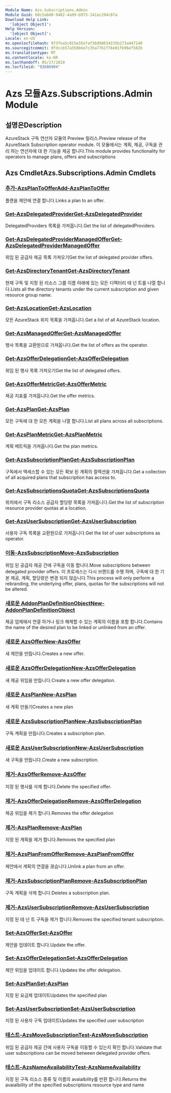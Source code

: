 ```yaml
---
Module Name: Azs.Subscriptions.Admin
Module Guid: 60c5ab08-9482-4a99-b973-141ac294c07a
Download Help Link:
  '[object Object]': 
Help Version:
  '[object Object]': 
Locale: en-US
ms.openlocfilehash: 973fea5c015e35efaf36d98634235b273a447140
ms.sourcegitcommit: 0fdccb57a356b6e7c35a77b1f76e01fb96ef582b
ms.translationtype: MT
ms.contentlocale: ko-KR
ms.lasthandoff: 05/17/2019
ms.locfileid: "93688904"
---
```

# <span data-ttu-id="39808-101">Azs 모듈</span><span class="sxs-lookup"><span data-stu-id="39808-101">Azs.Subscriptions.Admin Module</span></span>
## <span data-ttu-id="39808-102">설명은</span><span class="sxs-lookup"><span data-stu-id="39808-102">Description</span></span>
<span data-ttu-id="39808-103">AzureStack 구독 연산자 모듈의 Preview 릴리스.</span><span class="sxs-lookup"><span data-stu-id="39808-103">Preview release of the AzureStack Subscription operator module.</span></span>  <span data-ttu-id="39808-104">이 모듈에서는 계획, 제공, 구독을 관리 하는 연산자에 대 한 기능을 제공 합니다.</span><span class="sxs-lookup"><span data-stu-id="39808-104">This module provides functionality for operators to manage plans, offers and subscriptions</span></span>

## <span data-ttu-id="39808-105">Azs Cmdlet</span><span class="sxs-lookup"><span data-stu-id="39808-105">Azs.Subscriptions.Admin Cmdlets</span></span>
### [<span data-ttu-id="39808-106">추가-AzsPlanToOffer</span><span class="sxs-lookup"><span data-stu-id="39808-106">Add-AzsPlanToOffer</span></span>](Add-AzsPlanToOffer.md)
<span data-ttu-id="39808-107">플랜을 제안에 연결 합니다.</span><span class="sxs-lookup"><span data-stu-id="39808-107">Links a plan to an offer.</span></span>

### [<span data-ttu-id="39808-108">Get-AzsDelegatedProvider</span><span class="sxs-lookup"><span data-stu-id="39808-108">Get-AzsDelegatedProvider</span></span>](Get-AzsDelegatedProvider.md)
<span data-ttu-id="39808-109">DelegatedProviders 목록을 가져옵니다.</span><span class="sxs-lookup"><span data-stu-id="39808-109">Get the list of delegatedProviders.</span></span>

### [<span data-ttu-id="39808-110">Get-AzsDelegatedProviderManagedOffer</span><span class="sxs-lookup"><span data-stu-id="39808-110">Get-AzsDelegatedProviderManagedOffer</span></span>](Get-AzsDelegatedProviderManagedOffer.md)
<span data-ttu-id="39808-111">위임 된 공급자 제공 목록 가져오기</span><span class="sxs-lookup"><span data-stu-id="39808-111">Get the list of delegated provider offers.</span></span>

### [<span data-ttu-id="39808-112">Get-AzsDirectoryTenant</span><span class="sxs-lookup"><span data-stu-id="39808-112">Get-AzsDirectoryTenant</span></span>](Get-AzsDirectoryTenant.md)
<span data-ttu-id="39808-113">현재 구독 및 지정 된 리소스 그룹 이름 아래에 있는 모든 디렉터리 테 넌 트를 나열 합니다.</span><span class="sxs-lookup"><span data-stu-id="39808-113">Lists all the directory tenants under the current subscription and given resource group name.</span></span>

### [<span data-ttu-id="39808-114">Get-AzsLocation</span><span class="sxs-lookup"><span data-stu-id="39808-114">Get-AzsLocation</span></span>](Get-AzsLocation.md)
<span data-ttu-id="39808-115">모든 AzureStack 위치 목록을 가져옵니다.</span><span class="sxs-lookup"><span data-stu-id="39808-115">Get a list of all AzureStack location.</span></span>

### [<span data-ttu-id="39808-116">Get-AzsManagedOffer</span><span class="sxs-lookup"><span data-stu-id="39808-116">Get-AzsManagedOffer</span></span>](Get-AzsManagedOffer.md)
<span data-ttu-id="39808-117">행사 목록을 교환원으로 가져옵니다.</span><span class="sxs-lookup"><span data-stu-id="39808-117">Get the list of offers as the operator.</span></span>

### [<span data-ttu-id="39808-118">Get-AzsOfferDelegation</span><span class="sxs-lookup"><span data-stu-id="39808-118">Get-AzsOfferDelegation</span></span>](Get-AzsOfferDelegation.md)
<span data-ttu-id="39808-119">위임 된 행사 목록 가져오기</span><span class="sxs-lookup"><span data-stu-id="39808-119">Get the list of delegated offers.</span></span>

### [<span data-ttu-id="39808-120">Get-AzsOfferMetric</span><span class="sxs-lookup"><span data-stu-id="39808-120">Get-AzsOfferMetric</span></span>](Get-AzsOfferMetric.md)
<span data-ttu-id="39808-121">제공 지표를 가져옵니다.</span><span class="sxs-lookup"><span data-stu-id="39808-121">Get the offer metrics.</span></span>

### [<span data-ttu-id="39808-122">Get-AzsPlan</span><span class="sxs-lookup"><span data-stu-id="39808-122">Get-AzsPlan</span></span>](Get-AzsPlan.md)
<span data-ttu-id="39808-123">모든 구독에 대 한 모든 계획을 나열 합니다.</span><span class="sxs-lookup"><span data-stu-id="39808-123">List all plans across all subscriptions.</span></span>

### [<span data-ttu-id="39808-124">Get-AzsPlanMetric</span><span class="sxs-lookup"><span data-stu-id="39808-124">Get-AzsPlanMetric</span></span>](Get-AzsPlanMetric.md)
<span data-ttu-id="39808-125">계획 메트릭을 가져옵니다.</span><span class="sxs-lookup"><span data-stu-id="39808-125">Get the plan metrics.</span></span>

### [<span data-ttu-id="39808-126">Get-AzsSubscriptionPlan</span><span class="sxs-lookup"><span data-stu-id="39808-126">Get-AzsSubscriptionPlan</span></span>](Get-AzsSubscriptionPlan.md)
<span data-ttu-id="39808-127">구독에서 액세스할 수 있는 모든 확보 된 계획의 컬렉션을 가져옵니다.</span><span class="sxs-lookup"><span data-stu-id="39808-127">Get a collection of all acquired plans that subscription has access to.</span></span>

### [<span data-ttu-id="39808-128">Get-AzsSubscriptionsQuota</span><span class="sxs-lookup"><span data-stu-id="39808-128">Get-AzsSubscriptionsQuota</span></span>](Get-AzsSubscriptionsQuota.md)
<span data-ttu-id="39808-129">위치에서 구독 리소스 공급자 할당량 목록을 가져옵니다.</span><span class="sxs-lookup"><span data-stu-id="39808-129">Get the list of subscription resource provider quotas at a location.</span></span>

### [<span data-ttu-id="39808-130">Get-AzsUserSubscription</span><span class="sxs-lookup"><span data-stu-id="39808-130">Get-AzsUserSubscription</span></span>](Get-AzsUserSubscription.md)
<span data-ttu-id="39808-131">사용자 구독 목록을 교환원으로 가져옵니다.</span><span class="sxs-lookup"><span data-stu-id="39808-131">Get the list of user subscriptions as operator.</span></span>

### [<span data-ttu-id="39808-132">이동-AzsSubscription</span><span class="sxs-lookup"><span data-stu-id="39808-132">Move-AzsSubscription</span></span>](Move-AzsSubscription.md)
<span data-ttu-id="39808-133">위임 된 공급자 제공 간에 구독을 이동 합니다.</span><span class="sxs-lookup"><span data-stu-id="39808-133">Move subscriptions between delegated provider offers.</span></span>
<span data-ttu-id="39808-134">이 프로세스는 다시 브랜드를 수행 하며, 구독에 대 한 기본 제공, 계획, 할당량은 변경 되지 않습니다.</span><span class="sxs-lookup"><span data-stu-id="39808-134">This process will only perform a rebranding, the underlying offer, plans, quotas for the subscriptions will not be altered.</span></span>

### [<span data-ttu-id="39808-135">새로운 AddonPlanDefinitionObject</span><span class="sxs-lookup"><span data-stu-id="39808-135">New-AddonPlanDefinitionObject</span></span>](New-AddonPlanDefinitionObject.md)
<span data-ttu-id="39808-136">제공 업체에서 연결 하거나 링크 해제할 수 있는 계획의 이름을 포함 합니다.</span><span class="sxs-lookup"><span data-stu-id="39808-136">Contains the name of the desired plan to be linked or unlinked from an offer.</span></span>

### [<span data-ttu-id="39808-137">새로운 AzsOffer</span><span class="sxs-lookup"><span data-stu-id="39808-137">New-AzsOffer</span></span>](New-AzsOffer.md)
<span data-ttu-id="39808-138">새 제안을 만듭니다.</span><span class="sxs-lookup"><span data-stu-id="39808-138">Creates a new offer.</span></span>

### [<span data-ttu-id="39808-139">새로운 AzsOfferDelegation</span><span class="sxs-lookup"><span data-stu-id="39808-139">New-AzsOfferDelegation</span></span>](New-AzsOfferDelegation.md)
<span data-ttu-id="39808-140">새 제공 위임을 만듭니다.</span><span class="sxs-lookup"><span data-stu-id="39808-140">Create a new offer delegation.</span></span>

### [<span data-ttu-id="39808-141">새로운 AzsPlan</span><span class="sxs-lookup"><span data-stu-id="39808-141">New-AzsPlan</span></span>](New-AzsPlan.md)
<span data-ttu-id="39808-142">새 계획 만들기</span><span class="sxs-lookup"><span data-stu-id="39808-142">Creates a new plan</span></span>

### [<span data-ttu-id="39808-143">새로운 AzsSubscriptionPlan</span><span class="sxs-lookup"><span data-stu-id="39808-143">New-AzsSubscriptionPlan</span></span>](New-AzsSubscriptionPlan.md)
<span data-ttu-id="39808-144">구독 계획을 만듭니다.</span><span class="sxs-lookup"><span data-stu-id="39808-144">Creates a subscription plan.</span></span>

### [<span data-ttu-id="39808-145">새로운 AzsUserSubscription</span><span class="sxs-lookup"><span data-stu-id="39808-145">New-AzsUserSubscription</span></span>](New-AzsUserSubscription.md)
<span data-ttu-id="39808-146">새 구독을 만듭니다.</span><span class="sxs-lookup"><span data-stu-id="39808-146">Create a new subscription.</span></span>

### [<span data-ttu-id="39808-147">제거-AzsOffer</span><span class="sxs-lookup"><span data-stu-id="39808-147">Remove-AzsOffer</span></span>](Remove-AzsOffer.md)
<span data-ttu-id="39808-148">지정 된 행사를 삭제 합니다.</span><span class="sxs-lookup"><span data-stu-id="39808-148">Delete the specified offer.</span></span>

### [<span data-ttu-id="39808-149">제거-AzsOfferDelegation</span><span class="sxs-lookup"><span data-stu-id="39808-149">Remove-AzsOfferDelegation</span></span>](Remove-AzsOfferDelegation.md)
<span data-ttu-id="39808-150">제공 위임을 제거 합니다.</span><span class="sxs-lookup"><span data-stu-id="39808-150">Removes the offer delegation</span></span>

### [<span data-ttu-id="39808-151">제거-AzsPlan</span><span class="sxs-lookup"><span data-stu-id="39808-151">Remove-AzsPlan</span></span>](Remove-AzsPlan.md)
<span data-ttu-id="39808-152">지정 된 계획을 제거 합니다.</span><span class="sxs-lookup"><span data-stu-id="39808-152">Removes the specified plan</span></span>

### [<span data-ttu-id="39808-153">제거-AzsPlanFromOffer</span><span class="sxs-lookup"><span data-stu-id="39808-153">Remove-AzsPlanFromOffer</span></span>](Remove-AzsPlanFromOffer.md)
<span data-ttu-id="39808-154">제안에서 계획의 연결을 끊습니다.</span><span class="sxs-lookup"><span data-stu-id="39808-154">Unlink a plan from an offer.</span></span>

### [<span data-ttu-id="39808-155">제거-AzsSubscriptionPlan</span><span class="sxs-lookup"><span data-stu-id="39808-155">Remove-AzsSubscriptionPlan</span></span>](Remove-AzsSubscriptionPlan.md)
<span data-ttu-id="39808-156">구독 계획을 삭제 합니다.</span><span class="sxs-lookup"><span data-stu-id="39808-156">Deletes a subscription plan.</span></span>

### [<span data-ttu-id="39808-157">제거-AzsUserSubscription</span><span class="sxs-lookup"><span data-stu-id="39808-157">Remove-AzsUserSubscription</span></span>](Remove-AzsUserSubscription.md)
<span data-ttu-id="39808-158">지정 된 테 넌 트 구독을 제거 합니다.</span><span class="sxs-lookup"><span data-stu-id="39808-158">Removes the specified tenant subscription.</span></span>

### [<span data-ttu-id="39808-159">Set-AzsOffer</span><span class="sxs-lookup"><span data-stu-id="39808-159">Set-AzsOffer</span></span>](Set-AzsOffer.md)
<span data-ttu-id="39808-160">제안을 업데이트 합니다.</span><span class="sxs-lookup"><span data-stu-id="39808-160">Update the offer.</span></span>

### [<span data-ttu-id="39808-161">Set-AzsOfferDelegation</span><span class="sxs-lookup"><span data-stu-id="39808-161">Set-AzsOfferDelegation</span></span>](Set-AzsOfferDelegation.md)
<span data-ttu-id="39808-162">제안 위임을 업데이트 합니다.</span><span class="sxs-lookup"><span data-stu-id="39808-162">Updates the offer delegation.</span></span>

### [<span data-ttu-id="39808-163">Set-AzsPlan</span><span class="sxs-lookup"><span data-stu-id="39808-163">Set-AzsPlan</span></span>](Set-AzsPlan.md)
<span data-ttu-id="39808-164">지정 된 요금제 업데이트</span><span class="sxs-lookup"><span data-stu-id="39808-164">Updates the specified plan</span></span>

### [<span data-ttu-id="39808-165">Set-AzsUserSubscription</span><span class="sxs-lookup"><span data-stu-id="39808-165">Set-AzsUserSubscription</span></span>](Set-AzsUserSubscription.md)
<span data-ttu-id="39808-166">지정 된 사용자 구독 업데이트</span><span class="sxs-lookup"><span data-stu-id="39808-166">Updates the specified user subscription</span></span>

### [<span data-ttu-id="39808-167">테스트-AzsMoveSubscription</span><span class="sxs-lookup"><span data-stu-id="39808-167">Test-AzsMoveSubscription</span></span>](Test-AzsMoveSubscription.md)
<span data-ttu-id="39808-168">위임 된 공급자 제공 간에 사용자 구독을 이동할 수 있는지 확인 합니다.</span><span class="sxs-lookup"><span data-stu-id="39808-168">Validate that user subscriptions can be moved between delegated provider offers.</span></span>

### [<span data-ttu-id="39808-169">테스트-AzsNameAvailability</span><span class="sxs-lookup"><span data-stu-id="39808-169">Test-AzsNameAvailability</span></span>](Test-AzsNameAvailability.md)
<span data-ttu-id="39808-170">지정 된 구독 리소스 종류 및 이름의 avaialbility를 반환 합니다.</span><span class="sxs-lookup"><span data-stu-id="39808-170">Returns the avaialbility of the specified subscriptions resource type and name</span></span>


